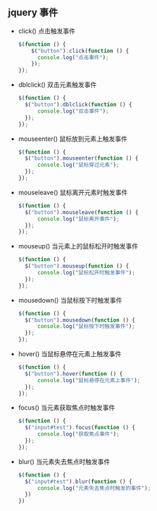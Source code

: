 ## jquery 事件

- click()  点击触发事件

  ~~~ javascript
  $(function () {
      $("button").click(function () {
		console.log("点击事件");
      });
  });
  ~~~
  
- dblclick()  双击元素触发事件

  ~~~ javascript
  $(function () {
  	$("button").dblclick(function () {
  		console.log("双击事件");
  	});
  });
  ~~~

- mouseenter() 鼠标放到元素上触发事件

  ~~~ javascript
  $(function () {
  	$("button").mouseenter(function () {
  		console.log("鼠标穿过元素");
  	});
  });
  ~~~

- mouseleave() 鼠标离开元素时触发事件

  ~~~ javascript
  $(function () {
  	$("button").mouseleave(function () {
  		console.log("鼠标离开事件");		
  	});
  });
  ~~~

- mouseup() 当元素上的鼠标松开时触发事件

  ~~~ javascript
  $(function () {
  	$("button").mouseup(function () {
  		console.log("鼠标松开时触发事件");
  	});
  });
  ~~~

- mousedown() 当鼠标按下时触发事件

  ~~~ javascript
  $(function () {
  	$("button").mousedown(function () {
  		console.log("鼠标按下时触发事件");
  	});
  });
  ~~~

- hover() 当鼠标悬停在元素上触发事件

  ~~~ javascript
  $(function () {
  	$("button").hover(function () {
  		console.log("鼠标悬停在元素上事件");
  	});
  });
  ~~~

- focus()  当元素获取焦点时触发事件

  ~~~ javascript
  $(function () {
  	$("input#test").focus(function () {
  		console.log("获取焦点事件");
  	});
  });
  ~~~

- blur()  当元素失去焦点时触发事件

  ~~~ javascript
  $(function () {
  	$("input#test").blur(function () {
  		console.log("元素失去焦点时触发的事件");
  	})
  })
  ~~~

  

